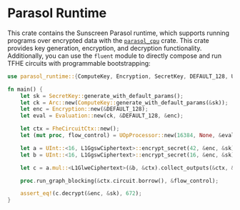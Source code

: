 # Parasol Runtime
This crate contains the Sunscreen Parasol runtime, which supports running programs over encrypted data with the [`parasol_cpu`](https://crates.io/parasol_cpu) crate. This crate provides key generation, encryption, and decryption functionality. Additionally, you can use the `fluent` module to directly compose and run TFHE circuits with programmable bootstrapping:

```rust
use parasol_runtime::{ComputeKey, Encryption, SecretKey, DEFAULT_128, UOpProcessor};

fn main() {
    let sk = SecretKey::generate_with_default_params();
    let ck = Arc::new(ComputeKey::generate_with_default_params(&sk));
    let enc = Encryption::new(&DEFAULT_128);
    let eval = Evaluation::new(ck, &DEFAULT_128, &enc);

    let ctx = FheCircuitCtx::new();
    let (mut proc, flow_control) = UOpProcessor::new(16384, None, &eval, &enc);

    let a = UInt::<16, L1GgswCiphertext>::encrypt_secret(42, &enc, &sk).graph_inputs(&ctx);
    let b = UInt::<16, L1GgswCiphertext>::encrypt_secret(16, &enc, &sk).graph_inputs(&ctx);

    let c = a.mul::<L1GlweCiphertext>(&b, &ctx).collect_outputs(&ctx, &enc);

    proc.run_graph_blocking(&ctx.circuit.borrow(), &flow_control);

    assert_eq!(c.decrypt(&enc, &sk), 672);
}
```